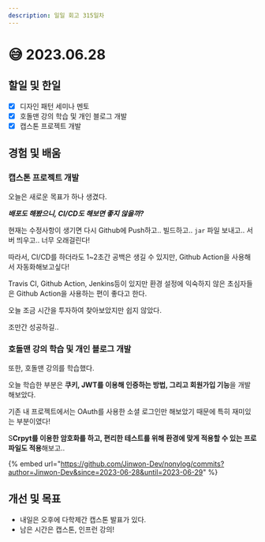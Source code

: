 ```yaml
---
description: 일일 회고 315일차
---
```


# 😅 2023.06.28

## 할일 및 한일&#x20;

* [x] 디자인 패턴 세미나 멘토&#x20;
* [x] 호돌맨 강의 학습 및 개인 블로그 개발&#x20;
* [x] 캡스톤 프로젝트 개발&#x20;

## 경험 및 배움&#x20;

### 캡스톤 프로젝트 개발&#x20;

오늘은 새로운 목표가 하나 생겼다.

_**배포도 해봤으니, CI/CD도 해보면 좋지 않을까?**_

현재는 수정사항이 생기면 다시 Github에 Push하고.. 빌드하고.. `jar` 파일 보내고.. 서버 띄우고.. 너무 오래걸린다!

따라서, CI/CD를 하더라도 1\~2초간 공백은 생길 수 있지만, Github Action을 사용해서 자동화해보고싶다!

Travis CI, Github Action, Jenkins등이 있지만 환경 설정에 익숙하지 않은 초심자들은 Github Action을 사용하는 편이 좋다고 한다.

오늘 조금 시간을 투자하여 찾아보았지만 쉽지 않았다.

조만간 성공하길..

### 호돌맨 강의 학습 및 개인 블로그 개발&#x20;

또한, 호돌맨 강의를 학습했다.

오늘 학습한 부분은 **쿠키, JWT를 이용해 인증하는 방법, 그리고 회원가입 기능**을 개발해보았다.

기존 내 프로젝트에서는 OAuth를 사용한 소셜 로그인만 해보았기 때문에 특히 재미있는 부분이였다!

S**Crpyt를 이용한 암호화를 하고, 편리한 테스트를 위해 환경에 맞게 적용할 수 있는 프로파일도 적용**해보고..

{% embed url="https://github.com/Jinwon-Dev/nonylog/commits?author=Jinwon-Dev&since=2023-06-28&until=2023-06-29" %}

## 개선 및 목표&#x20;

* 내일은 오후에 다학제간 캡스톤 발표가 있다.&#x20;
* 남은 시간은 캡스톤, 인프런 강의!&#x20;
